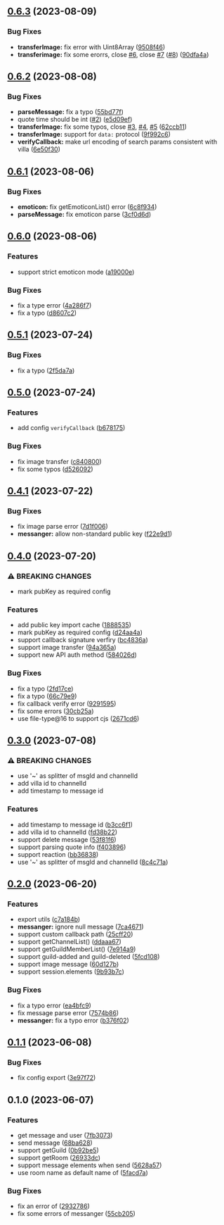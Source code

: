 ## [0.6.3](https://github.com/DreamOfIce/koishi-plugin-adapter-villa/compare/v0.6.2...v0.6.3) (2023-08-09)

### Bug Fixes

- **transferImage:** fix error with Uint8Array ([9508f46](https://github.com/DreamOfIce/koishi-plugin-adapter-villa/commit/9508f46e078d055123e863303006dae432845cb2))
- **transferimage:** fix some erorrs, close [#6](https://github.com/DreamOfIce/koishi-plugin-adapter-villa/issues/6), close [#7](https://github.com/DreamOfIce/koishi-plugin-adapter-villa/issues/7) ([#8](https://github.com/DreamOfIce/koishi-plugin-adapter-villa/issues/8)) ([90dfa4a](https://github.com/DreamOfIce/koishi-plugin-adapter-villa/commit/90dfa4a242e5e49b2840526e51094b6d37dd73bb))

## [0.6.2](https://github.com/DreamOfIce/koishi-plugin-adapter-villa/compare/v0.6.1...v0.6.2) (2023-08-08)

### Bug Fixes

- **parseMessage:** fix a typo ([55bd77f](https://github.com/DreamOfIce/koishi-plugin-adapter-villa/commit/55bd77fea44238b4e055262eb6b76a5e8c0dfba1))
- quote time should be int ([#2](https://github.com/DreamOfIce/koishi-plugin-adapter-villa/issues/2)) ([e5d09ef](https://github.com/DreamOfIce/koishi-plugin-adapter-villa/commit/e5d09ef2b1f20b5160e31bbb214517e1b71d2b66))
- **transferImage:** fix some typos, close [#3](https://github.com/DreamOfIce/koishi-plugin-adapter-villa/issues/3), [#4](https://github.com/DreamOfIce/koishi-plugin-adapter-villa/issues/4), [#5](https://github.com/DreamOfIce/koishi-plugin-adapter-villa/issues/5) ([62ccb11](https://github.com/DreamOfIce/koishi-plugin-adapter-villa/commit/62ccb11f2ece9f44b51eca1ef08c15402e29d7b1))
- **transferImage:** support for `data:` protocol ([9f992c6](https://github.com/DreamOfIce/koishi-plugin-adapter-villa/commit/9f992c605d87afc0c2b63a028ba2a748aa72362e))
- **verifyCallback:** make url encoding of search params consistent with villa ([6e50f30](https://github.com/DreamOfIce/koishi-plugin-adapter-villa/commit/6e50f302cc268e660ca12a718652022f2cdf4f67))

## [0.6.1](https://github.com/DreamOfIce/koishi-plugin-adapter-villa/compare/v0.6.0...v0.6.1) (2023-08-06)

### Bug Fixes

- **emoticon:** fix getEmoticonList() error ([6c8f934](https://github.com/DreamOfIce/koishi-plugin-adapter-villa/commit/6c8f934d893e0cc16eb8232ddd2cfcafe66bbf21))
- **parseMessage:** fix emoticon parse ([3cf0d6d](https://github.com/DreamOfIce/koishi-plugin-adapter-villa/commit/3cf0d6da4c7adca133bbc82fe43e2f62d74d624b))

## [0.6.0](https://github.com/DreamOfIce/koishi-plugin-adapter-villa/compare/v0.5.1...v0.6.0) (2023-08-06)

### Features

- support strict emoticon mode ([a19000e](https://github.com/DreamOfIce/koishi-plugin-adapter-villa/commit/a19000ee0b4ad4e3471fa40dc0da740d9d7d4523))

### Bug Fixes

- fix a type error ([4a286f7](https://github.com/DreamOfIce/koishi-plugin-adapter-villa/commit/4a286f7ec9e5b9032e71caf08528f85f47e249a6))
- fix a typo ([d8607c2](https://github.com/DreamOfIce/koishi-plugin-adapter-villa/commit/d8607c2d70269d7dc2f97366b29c38458ae97af8))

## [0.5.1](https://github.com/DreamOfIce/koishi-plugin-adapter-villa/compare/v0.5.0...v0.5.1) (2023-07-24)

### Bug Fixes

- fix a typo ([2f5da7a](https://github.com/DreamOfIce/koishi-plugin-adapter-villa/commit/2f5da7a10405400e3d4b4131801f803fe061a681))

## [0.5.0](https://github.com/DreamOfIce/koishi-plugin-adapter-villa/compare/v0.4.1...v0.5.0) (2023-07-24)

### Features

- add config `verifyCallback` ([b678175](https://github.com/DreamOfIce/koishi-plugin-adapter-villa/commit/b6781752889ea84bd06c98f5a362da99539ee77b))

### Bug Fixes

- fix image transfer ([c840800](https://github.com/DreamOfIce/koishi-plugin-adapter-villa/commit/c840800485d7c6df073dd1f16d03d8ceffabeea7))
- fix some typos ([d526092](https://github.com/DreamOfIce/koishi-plugin-adapter-villa/commit/d526092971168cce03e7cd6fbb6b1db12ca1c712))

## [0.4.1](https://github.com/DreamOfIce/koishi-plugin-adapter-villa/compare/v0.4.0...v0.4.1) (2023-07-22)

### Bug Fixes

- fix image parse error ([7d1f006](https://github.com/DreamOfIce/koishi-plugin-adapter-villa/commit/7d1f006c62f7d32314c2d961dd1d931720c0cc38))
- **messanger:** allow non-standard public key ([f22e9d1](https://github.com/DreamOfIce/koishi-plugin-adapter-villa/commit/f22e9d18eb3b65b105166cbff50be0d59e118c73))

## [0.4.0](https://github.com/DreamOfIce/koishi-plugin-adapter-villa/compare/v0.3.0...v0.4.0) (2023-07-20)

### ⚠ BREAKING CHANGES

- mark pubKey as required config

### Features

- add public key import cache ([1888535](https://github.com/DreamOfIce/koishi-plugin-adapter-villa/commit/188853501d8634e22f10fb8a150a540e6d95d4d6))
- mark pubKey as required config ([d24aa4a](https://github.com/DreamOfIce/koishi-plugin-adapter-villa/commit/d24aa4a98c6d06560e9404905c0257fe95ed16c7))
- support callback signature verfiry ([bc4836a](https://github.com/DreamOfIce/koishi-plugin-adapter-villa/commit/bc4836a83d20780be2b2697eaa05376fbb7d2751))
- support image transfer ([94a365a](https://github.com/DreamOfIce/koishi-plugin-adapter-villa/commit/94a365a0abec6f386f3046af7ea9e161944a0e00))
- support new API auth method ([584026d](https://github.com/DreamOfIce/koishi-plugin-adapter-villa/commit/584026dce645db07b248b9698ade7ec7b4596e13))

### Bug Fixes

- fix a typo ([2fd17ce](https://github.com/DreamOfIce/koishi-plugin-adapter-villa/commit/2fd17cebd721f60c798c0f6e4e438bda4b45521b))
- fix a typo ([66c79e9](https://github.com/DreamOfIce/koishi-plugin-adapter-villa/commit/66c79e94a49cd295c7b0e1a67901e87d7d07920a))
- fix callback verify error ([9291595](https://github.com/DreamOfIce/koishi-plugin-adapter-villa/commit/9291595d59b9311bbe29f1728765baa3a721f383))
- fix some errors ([30cb25a](https://github.com/DreamOfIce/koishi-plugin-adapter-villa/commit/30cb25a9d744e5a7a4b62f3984c7aa963fad30be))
- use file-type@16 to support cjs ([2671cd6](https://github.com/DreamOfIce/koishi-plugin-adapter-villa/commit/2671cd613bb007928a411198c6010de77f10b414))

## [0.3.0](https://github.com/DreamOfIce/koishi-plugin-adapter-villa/compare/v0.2.0...v0.3.0) (2023-07-08)

### ⚠ BREAKING CHANGES

- use '~' as splitter of msgId and channelId
- add villa id to channelId
- add timestamp to message id

### Features

- add timestamp to message id ([b3cc6f1](https://github.com/DreamOfIce/koishi-plugin-adapter-villa/commit/b3cc6f1435898e4d4ac89cad47437df950eaca1f))
- add villa id to channelId ([fd38b22](https://github.com/DreamOfIce/koishi-plugin-adapter-villa/commit/fd38b220115a34e800efadccbd01994e393d39ab))
- support delete message ([53f81f6](https://github.com/DreamOfIce/koishi-plugin-adapter-villa/commit/53f81f6b6db9aa60899bc25fcebfd5ff82f4a7a0))
- support parsing quote info ([f403896](https://github.com/DreamOfIce/koishi-plugin-adapter-villa/commit/f4038966ea414f48550a191187827534f8b67fa7))
- support reaction ([bb36838](https://github.com/DreamOfIce/koishi-plugin-adapter-villa/commit/bb368387f5856d57dae7fe44a86200e959f50a79))
- use '~' as splitter of msgId and channelId ([8c4c71a](https://github.com/DreamOfIce/koishi-plugin-adapter-villa/commit/8c4c71a806379588315de8d8230df888f56e1222))

## [0.2.0](https://github.com/DreamOfIce/koishi-plugin-adapter-villa/compare/v0.1.1...v0.2.0) (2023-06-20)

### Features

- export utils ([c7a184b](https://github.com/DreamOfIce/koishi-plugin-adapter-villa/commit/c7a184b2cba31ed56ed4defcd9bba0a966497ea4))
- **messanger:** ignore null message ([7ca4671](https://github.com/DreamOfIce/koishi-plugin-adapter-villa/commit/7ca46716fff08f23626bb8e9abb0f1f5079b449d))
- support custom callback path ([25cff20](https://github.com/DreamOfIce/koishi-plugin-adapter-villa/commit/25cff202ef967f875926d4dcfa72bc553cd162bd))
- support getChannelList() ([ddaaa67](https://github.com/DreamOfIce/koishi-plugin-adapter-villa/commit/ddaaa67b660b3fdfd561ea0db49e86de23d5fbbf))
- support getGuildMemberList() ([7e914a9](https://github.com/DreamOfIce/koishi-plugin-adapter-villa/commit/7e914a9ef639371d5efa40187d294f25a6024d2d))
- support guild-added and guild-deleted ([5fcd108](https://github.com/DreamOfIce/koishi-plugin-adapter-villa/commit/5fcd108864e38a719ea13043fed7646f9114572a))
- support image message ([60d127b](https://github.com/DreamOfIce/koishi-plugin-adapter-villa/commit/60d127bc6048e513d111af553c7e9f5fe7d52034))
- support session.elements ([9b93b7c](https://github.com/DreamOfIce/koishi-plugin-adapter-villa/commit/9b93b7cb047c906dfa31e199cef00e3eea0c19d5))

### Bug Fixes

- fix a typo error ([ea4bfc9](https://github.com/DreamOfIce/koishi-plugin-adapter-villa/commit/ea4bfc9c304cf9c180ce367357f4cd696fde5805))
- fix message parse error ([7574b86](https://github.com/DreamOfIce/koishi-plugin-adapter-villa/commit/7574b867d80ddc93a12e4715172fc597f8c51de9))
- **messanger:** fix a typo error ([b376f02](https://github.com/DreamOfIce/koishi-plugin-adapter-villa/commit/b376f02156966b3706050ddd86dd06703d6bef55))

## [0.1.1](https://github.com/DreamOfIce/koishi-plugin-adapter-villa/compare/v0.1.0...v0.1.1) (2023-06-08)

### Bug Fixes

- fix config export ([3e97f72](https://github.com/DreamOfIce/koishi-plugin-adapter-villa/commit/3e97f720068cb56406ff5aaceab6f622e9b56bcd))

## 0.1.0 (2023-06-07)

### Features

- get message and user ([7fb3073](https://github.com/DreamOfIce/koishi-plugin-adapter-villa/commit/7fb307305e875ee1c91f80e1b6ec638b66e654f7))
- send message ([68ba628](https://github.com/DreamOfIce/koishi-plugin-adapter-villa/commit/68ba628f6fd88b3080f2b30b284f7383fbf2716f))
- support getGuild ([0b92be5](https://github.com/DreamOfIce/koishi-plugin-adapter-villa/commit/0b92be5a1c46cd9625867955068c3b55cb950dbf))
- support getRoom ([26933dc](https://github.com/DreamOfIce/koishi-plugin-adapter-villa/commit/26933dc875e60868b284dbc8d32d6ae0070ae376))
- support message elements when send ([5628a57](https://github.com/DreamOfIce/koishi-plugin-adapter-villa/commit/5628a5734c518cd992cf9d1514513c486d2276d0))
- use room name as default name of <sharp> ([5facd7a](https://github.com/DreamOfIce/koishi-plugin-adapter-villa/commit/5facd7a0e839422d292f00b12cc960e9afbb0428))

### Bug Fixes

- fix an error of <at> ([2932786](https://github.com/DreamOfIce/koishi-plugin-adapter-villa/commit/2932786c63d34aae7508b342fbcde5b156692299))
- fix some errors of messanger ([55cb205](https://github.com/DreamOfIce/koishi-plugin-adapter-villa/commit/55cb205ba613921ea986afa193ef586b753fcab2))
